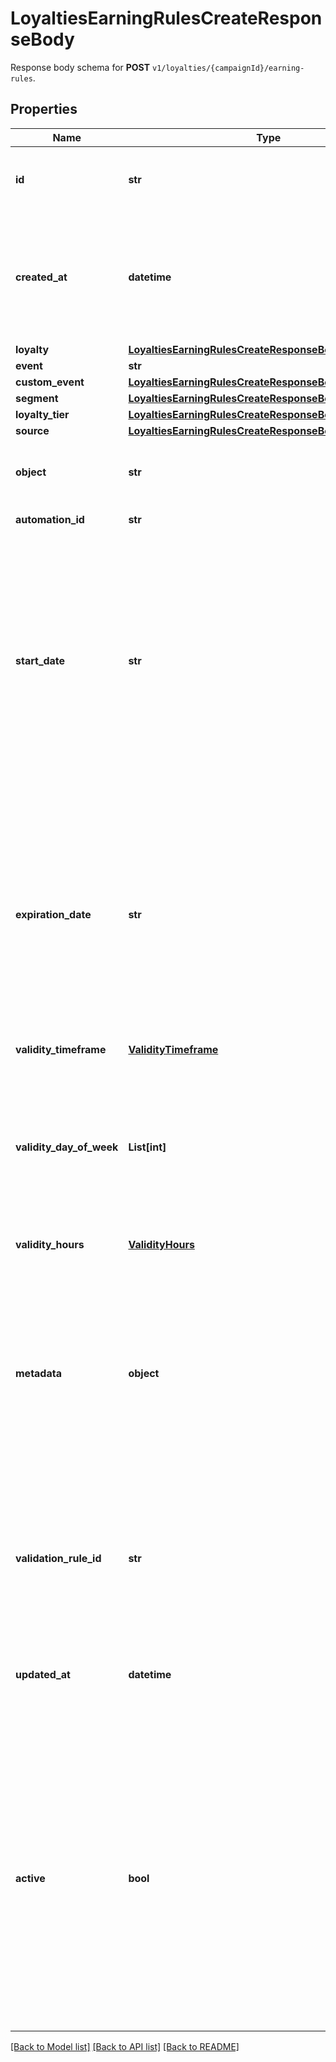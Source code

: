 # LoyaltiesEarningRulesCreateResponseBody

Response body schema for **POST** `v1/loyalties/{campaignId}/earning-rules`.

## Properties
Name | Type | Description | Notes
------------ | ------------- | ------------- | -------------
**id** | **str** | Assigned by the Voucherify API, identifies the earning rule object. | [optional] 
**created_at** | **datetime** | Timestamp representing the date and time when the earning rule was created. The value is shown in the ISO 8601 format. | [optional] 
**loyalty** | [**LoyaltiesEarningRulesCreateResponseBodyLoyalty**](LoyaltiesEarningRulesCreateResponseBodyLoyalty.md) |  | [optional] 
**event** | **str** |  | [optional] 
**custom_event** | [**LoyaltiesEarningRulesCreateResponseBodyCustomEvent**](LoyaltiesEarningRulesCreateResponseBodyCustomEvent.md) |  | [optional] 
**segment** | [**LoyaltiesEarningRulesCreateResponseBodySegment**](LoyaltiesEarningRulesCreateResponseBodySegment.md) |  | [optional] 
**loyalty_tier** | [**LoyaltiesEarningRulesCreateResponseBodyLoyaltyTier**](LoyaltiesEarningRulesCreateResponseBodyLoyaltyTier.md) |  | [optional] 
**source** | [**LoyaltiesEarningRulesCreateResponseBodySource**](LoyaltiesEarningRulesCreateResponseBodySource.md) |  | [optional] 
**object** | **str** | The type of the object represented by JSON. Default is earning_rule. | [optional] [default to 'earning_rule']
**automation_id** | **str** | For internal use by Voucherify. | [optional] 
**start_date** | **str** | Start date defines when the earning rule starts to be active. Activation timestamp is presented in the ISO 8601 format. The earning rule is inactive before this date. If you do not define the start date for an earning rule, it will inherit the campaign start date by default. | [optional] 
**expiration_date** | **str** | Expiration date defines when the earning rule expires. Expiration timestamp is presented in the ISO 8601 format. The earning rule is inactive after this date. If you do not define the expiration date for an earning rule, it will inherit the campaign expiration date by default. | [optional] 
**validity_timeframe** | [**ValidityTimeframe**](ValidityTimeframe.md) |  | [optional] 
**validity_day_of_week** | **List[int]** | Integer array corresponding to the particular days of the week in which the voucher is valid.  - &#x60;0&#x60; Sunday - &#x60;1&#x60; Monday - &#x60;2&#x60; Tuesday - &#x60;3&#x60; Wednesday - &#x60;4&#x60; Thursday - &#x60;5&#x60; Friday - &#x60;6&#x60; Saturday | [optional] 
**validity_hours** | [**ValidityHours**](ValidityHours.md) |  | [optional] 
**metadata** | **object** | The metadata object stores all custom attributes assigned to the earning rule. A set of key/value pairs that you can attach to an earning rule object. It can be useful for storing additional information about the earning rule in a structured format. | [optional] 
**validation_rule_id** | **str** | A unique validation rule identifier assigned by the Voucherify API. The validation rule is verified before points are added to the balance. | [optional] 
**updated_at** | **datetime** | Timestamp representing the date and time when the earning rule was last updated in ISO 8601 format. | [optional] 
**active** | **bool** | A flag to toggle the earning rule on or off. You can disable an earning rule even though it&#39;s within the active period defined by the start_date and expiration_date of the campaign or the earning rule&#39;s own start_date and expiration_date.  - &#x60;true&#x60; indicates an active earning rule - &#x60;false&#x60; indicates an inactive earning rule | [optional] 

[[Back to Model list]](../README.md#documentation-for-models) [[Back to API list]](../README.md#documentation-for-api-endpoints) [[Back to README]](../README.md)


